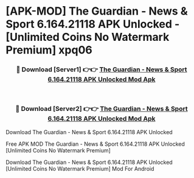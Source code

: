 # [APK-MOD] The Guardian - News & Sport 6.164.21118 APK Unlocked - [Unlimited Coins No Watermark Premium] xpq06



<div align="center">
<h3>🔴 Download [Server1] 👉👉 <a href="https://momento.my/?title=The_Guardian_-_News_&_Sport_6.164.21118_APK_Unlocked">The Guardian - News & Sport 6.164.21118 APK Unlocked Mod Apk</a></h3><br>

<h3>🔴 Download [Server2] 👉👉 <a href="https://momento.my/?title=The_Guardian_-_News_&_Sport_6.164.21118_APK_Unlocked">The Guardian - News & Sport 6.164.21118 APK Unlocked Mod Apk</a></h3>
</div>



Download The Guardian - News & Sport 6.164.21118 APK Unlocked 

Free APK MOD The Guardian - News & Sport 6.164.21118 APK Unlocked [Unlimited Coins No Watermark Premium]

Download The Guardian - News & Sport 6.164.21118 APK Unlocked [Unlimited Coins No Watermark Premium] Mod For Android
